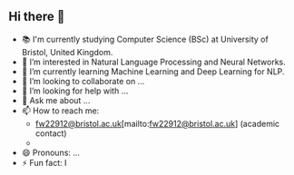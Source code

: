 ## Hi there 👋
- 📚 I'm currently studying Computer Science (BSc) at University of Bristol, United Kingdom.
- 🔭 I’m interested in Natural Language Processing and Neural Networks.
- 🌱 I’m currently learning Machine Learning and Deep Learning for NLP.
- 👯 I’m looking to collaborate on ...
- 🤔 I’m looking for help with ...
- 💬 Ask me about ...
- 📫 How to reach me:
  - fw22912@bristol.ac.uk[mailto:fw22912@bristol.ac.uk] (academic contact)
  - 
- 😄 Pronouns: ...
- ⚡ Fun fact: I




